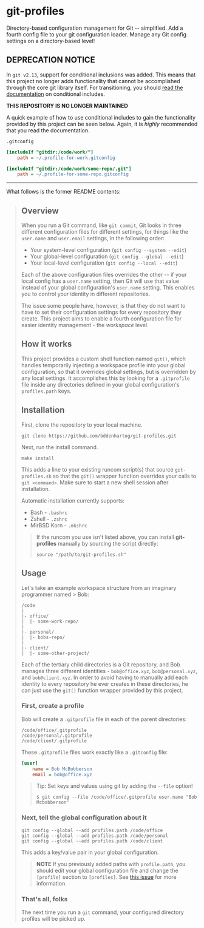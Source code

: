 # git-profiles

Directory-based configuration management for Git -- simplified.
Add a fourth config file to your git configuration loader. Manage any Git
config settings on a directory-based level!

## DEPRECATION NOTICE

In `git v2.13`, support for conditional inclusions was added. This means that
this project no longer adds functionality that cannot be accomplished through
the core git library itself. For transitioning, you should [read the
documentation][git-docs-conditional-include] on conditional includes.

**THIS REPOSITORY IS NO LONGER MAINTAINED**

A quick example of how to use conditional includes to gain the functionality
provided by this project can be seen below. Again, it is _highly_ recommended
that you read the documentation.

`.gitconfig`

```ini
[includeIf "gitdir:/code/work/"]
    path = ~/.profile-for-work.gitconfig

[includeIf "gitdir:/code/work/some-repo/.git"]
    path = ~/.profile-for-some-repo.gitconfig
```

---

What follows is the former README contents:

> ## Overview
>
> When you run a Git command, like `git commit`, Git looks in three different
> configuration files for different settings, for things like the `user.name`
> and `user.email` settings, in the following order:
>
> - Your system-level configuration (`git config --system --edit`)
> - Your global-level configuration (`git config --global --edit`)
> - Your local-level configuration (`git config --local --edit`)
>
> Each of the above configuration files overrides the other -- if your local
> config has a `user.name` setting, then Git will use that value instead of
> your global configuration's `user.name` setting. This enables you to control
> your identity in different repositories.
>
> The issue some people have, however, is that they do not want to have to set
> their configuration settings for every repository they create. This project aims
> to enable a fourth configuration file for easier identity management - the
> _workspace_ level.
>
> ## How it works
>
> This project provides a custom shell function named `git()`, which handles
> temporarily injecting a workspace profile into your global configuration,
> so that it overrides global settings, but is overridden by any local settings.
> It accomplishes this by looking for a `.gitprofile` file inside any directories
> defined in your global configuration's `profiles.path` keys.
>
> ## Installation
>
> First, clone the repository to your local machine.
>
>     git clone https://github.com/bddenhartog/git-profiles.git
>
> Next, run the install command.
>
>     make install
>
> This adds a line to your existing runcom script(s) that source `git-profiles.sh`
> so that the `git()` wrapper function overrides your calls to `git <command>`.
> Make sure to start a new shell session after installation.
>
> Automatic installation currently supports:
>
> - Bash - `.bashrc`
> - Zshell - `.zshrc`
> - MirBSD Korn - `.mkshrc`
>
> > If the runcom you use isn't listed above, you can install **git-profiles**
> > manually by sourcing the script directly:
> >
> >`source "/path/to/git-profiles.sh"`
>
> ## Usage
>
> Let's take an example workspace structure from an imaginary programmer named > Bob:
>
> ```text
> /code
> |
> |- office/
> |  |- some-work-repo/
> |
> |- personal/
> |  |- bobs-repo/
> |
> |- client/
> |  |- some-other-project/
> ```
>
> Each of the tertiary child directories is a Git repository, and Bob manages
> three different identities - `bob@office.xyz`, `bob@personal.xyz`, and
> `bob@client.xyz`. In order to avoid having to manually add each identity to
> every repository he ever creates in these directories, he can just use the
> `git()` function wrapper provided by this project.
>
> ### First, create a profile
>
> Bob will create a `.gitprofile` file in each of the parent directories:
>
> ```text
> /code/office/.gitprofile
> /code/personal/.gitprofile
> /code/client/.gitprofile
> ```
>
> These `.gitprofile` files work exactly like a `.gitconfig` file:
>
> ```ini
> [user]
>     name = Bob McBobberson
>     email = bob@office.xyz
> ```
>
> > Tip: Set keys and values using git by adding the `--file` option!
> >
> > `$ git config --file /code/office/.gitprofile user.name "Bob Mcbobberson"`
>
> ### Next, tell the global configuration about it
>
> ```shell
> git config --global --add profiles.path /code/office
> git config --global --add profiles.path /code/personal
> git config --global --add profiles.path /code/client
> ```
>
> This adds a key/value pair in your global configuration.
>
> > **NOTE**
> > If you previously added paths with `profile.path`, you should
> > edit your global configuration file and change the `[profile]`
> > section to `[profiles]`. See [this issue][issue-4] for more information.
>
> ### That's all, folks
>
> The next time you run a `git` command, your configured directory profiles
> will be picked up.

[issue-4]: https://github.com/bddenhartog/git-profiles/issues/4
[git-docs-conditional-include]: https://git-scm.com/docs/git-config#_conditional_includes

